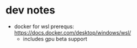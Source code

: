# dev notes
- docker for wsl prerequs: https://docs.docker.com/desktop/windows/wsl/
	- includes gpu beta support
